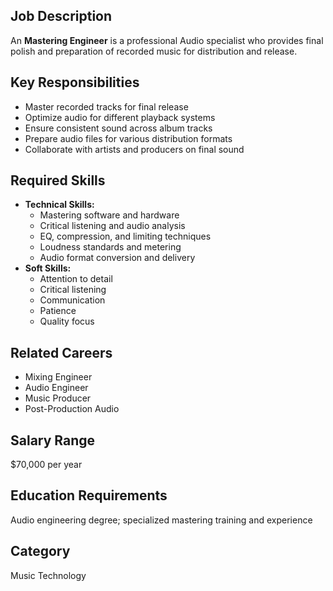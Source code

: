 ## Job Description
An **Mastering Engineer** is a professional Audio specialist who provides final polish and preparation of recorded music for distribution and release.

## Key Responsibilities
- Master recorded tracks for final release
- Optimize audio for different playback systems
- Ensure consistent sound across album tracks
- Prepare audio files for various distribution formats
- Collaborate with artists and producers on final sound

## Required Skills
- **Technical Skills:**
  - Mastering software and hardware
  - Critical listening and audio analysis
  - EQ, compression, and limiting techniques
  - Loudness standards and metering
  - Audio format conversion and delivery
- **Soft Skills:**
  - Attention to detail
  - Critical listening
  - Communication
  - Patience
  - Quality focus

## Related Careers
- Mixing Engineer
- Audio Engineer
- Music Producer
- Post-Production Audio

## Salary Range
$70,000 per year

## Education Requirements
Audio engineering degree; specialized mastering training and experience

## Category
Music Technology
